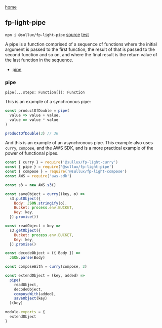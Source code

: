 [home](https://github.com/Sullux/fp-light/blob/master/README.md)

## fp-light-pipe

`npm i @sullux/fp-light-pipe`
[source](https://github.com/Sullux/fp-light/blob/master/lib/pipe/pipe.js)
[test](https://github.com/Sullux/fp-light/blob/master/lib/pipe/pipe.spec.js)

A pipe is a function comprised of a sequence of functions where the initial argument is passed to the first function, the result of that is passed to the second function and so on, and where the final result is the return value of the last function in the sequence.

* [pipe](#pipe)

### pipe

`pipe(...steps: Function[]): Function`

This is an example of a synchronous pipe:

```javascript
const productOfDouble = pipe(
  value => value + value,
  value => value * value
)

productOfDouble(3) // 36
```

And this is an example of an asynchronous pipe. This example also uses `curry`, `compose`, and the AWS SDK, and is a more practical example of the power of functional pipes.

```javascript
const { curry } = require('@sullux/fp-light-curry')
const { pipe } = require('@sullux/fp-light-pipe')
const { compose } = require('@sullux/fp-light-compose')
const AWS = require('aws-sdk')

const s3 = new AWS.s3()

const saveObject = curry((key, o) =>
  s3.putObject({
    Body: JSON.stringify(o),
    Bucket: process.env.BUCKET,
    Key: key,
  }).promise())

const readObject = key =>
  s3.getObject({
    Bucket: process.env.BUCKET,
    Key: key,
  }).promise()

const decodeObject = ({ Body }) =>
  JSON.parse(Body)

const composeWith = curry(compose, 2)

const extendObject = (key, added) =>
  pipe(
    readObject,
    decodeObject,
    composeWith(added),
    saveObject(key)
  )(key)

module.exports = {
  extendObject
}
```
